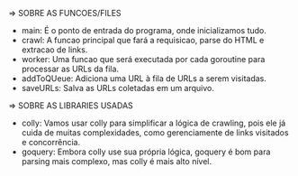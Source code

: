 => SOBRE AS FUNCOES/FILES

- main: É o ponto de entrada do programa, onde inicializamos tudo.
- crawl: A funcao principal que fará a requisicao, parse do HTML e extracao de links.
- worker: Uma funcao que será executada por cada goroutine para processar as URLs da fila.
- addToQUeue: Adiciona uma URL à fila de URLs a serem visitadas.
- saveURLs: Salva as URLs coletadas em um arquivo.

=> SOBRE AS LIBRARIES USADAS

- colly: Vamos usar colly para simplificar a lógica de crawling, pois ele já cuida de muitas complexidades, como gerenciamente de links visitados e concorrência.
- goquery: Embora colly use sua própria lógica, goquery é bom para parsing mais complexo, mas colly é mais alto nível.